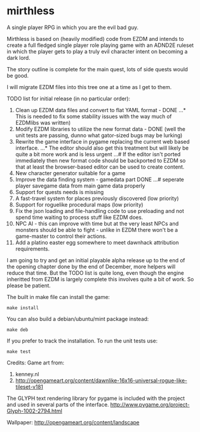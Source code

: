 # mirthless
A single player RPG in which you are the evil bad guy.

Mirthless is based on (heavily modified) code from EZDM and intends to create a full fledged single player role playing game with an ADND2E ruleset in which the player gets to play a truly evil character intent on becoming a dark lord.

The story outline is complete for the main quest, lots of side quests would be good.

I will migrate EZDM files into this tree one at a time as I get to them.

TODO list for initial release (in no particular order):
1. Clean up EZDM data files and convert to flat YAML format - DONE
...* This is needed to fix some stability issues with the way much of EZDMlibs was written) 
2. Modify EZDM libraries to utilize the new format data - DONE (well the unit tests are passing, dunno what gator-sized bugs may be lurking)
3. Rewrite the game interface in pygame replacing the current web based interface. 
...* The editor should also get this treatment but will likely be quite a bit more work and is less urgent
...# If the editor isn't ported immediately then new format code should be backported to EZDM so that at least the browser-based editor can be used to create content.
4. New character generator suitable for a game
5. Improve the data finding system - gamedata part DONE
...# seperate player savegame data from main game data properly
6. Support for quests needs is missing
7. A fast-travel system for places previously discovered (low priority)
8. Support for roguelike procedural maps (low priority)
9. Fix the json loading and file-handling code to use preloading and not spend time waiting to process stuff like EZDM does.
10. NPC AI - this can improve with time but at the very least NPCs and monsters should be able to fight - unlike in EZDM there won't be a game-master to control their actions.
11. Add a platino easter egg somewhere to meet dawnhack attribution requirements.

I am going to try and get an initial playable alpha release up to the end of the opening chapter done by the end of December, more helpers will reduce that time. But the TODO list is quite long, even though the engine inheritted from EZDM is largely complete this involves quite a bit of work. So please be patient.

The built in make file can install the game:

`make install`

You can also build a debian/ubuntu/mint package instead:

`make deb`

If you prefer to track the installation.
To run the unit tests use:

`make test`

Credits:
Game art from: 
1. kenney.nl
2. http://opengameart.org/content/dawnlike-16x16-universal-rogue-like-tileset-v181

The GLYPH text rendering library for pygame is included with the project and used in several parts of the interface.
http://www.pygame.org/project-Glyph-1002-2794.html

Wallpaper:
http://opengameart.org/content/landscape

